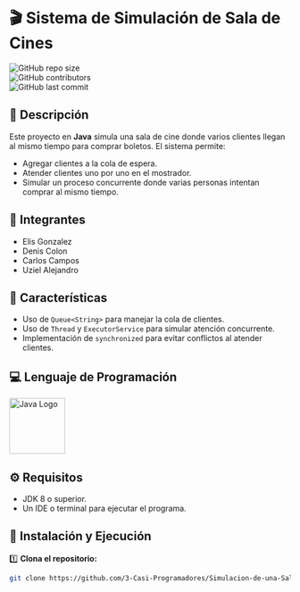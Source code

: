 # 🎬 **Sistema de Simulación de Sala de Cines**  

![GitHub repo size](https://img.shields.io/github/repo-size/4-dEVS-UTH/Simulacion-de-una-Sala-de-Cine-)  
![GitHub contributors](https://img.shields.io/github/contributors/4-dEVS-UTH/Simulacion-de-una-Sala-de-Cine-)  
![GitHub last commit](https://img.shields.io/github/last-commit/4-dEVS-UTH/Simulacion-de-una-Sala-de-Cine-)  

## 📌 **Descripción**  
Este proyecto en **Java** simula una sala de cine donde varios clientes llegan al mismo tiempo para comprar boletos. El sistema permite:  

- Agregar clientes a la cola de espera.  
- Atender clientes uno por uno en el mostrador.  
- Simular un proceso concurrente donde varias personas intentan comprar al mismo tiempo.  

## 👥 **Integrantes**  
- Elis Gonzalez
- Denis Colon  
- Carlos Campos  
- Uziel Alejandro  

## 🔹 **Características**  
- Uso de `Queue<String>` para manejar la cola de clientes.  
- Uso de `Thread` y `ExecutorService` para simular atención concurrente.  
- Implementación de `synchronized` para evitar conflictos al atender clientes.  

## 💻 **Lenguaje de Programación**  
<img src="https://upload.wikimedia.org/wikipedia/en/3/30/Java_programming_language_logo.svg" alt="Java Logo" width="100">  

## ⚙️ **Requisitos**  
- JDK 8 o superior.  
- Un IDE o terminal para ejecutar el programa.  

## 🚀 **Instalación y Ejecución**  

1️⃣ **Clona el repositorio:**  
   ```bash
   git clone https://github.com/3-Casi-Programadores/Simulacion-de-una-Sala-de-Cine-.git

